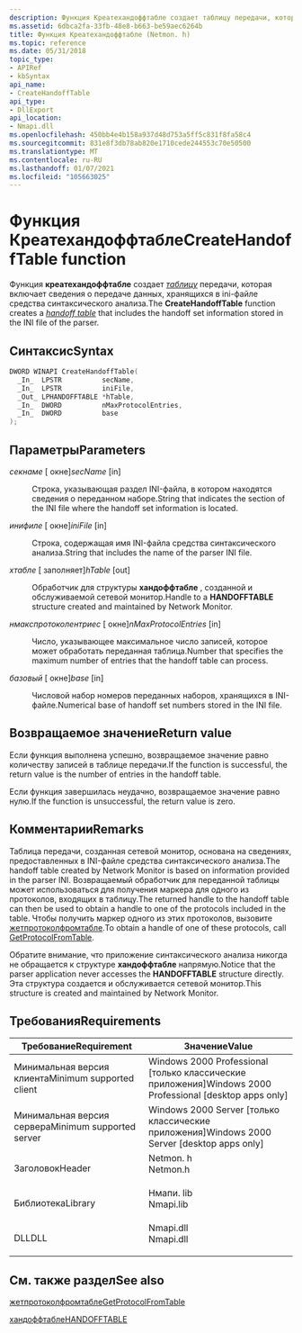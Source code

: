 ```yaml
---
description: Функция Креатехандоффтабле создает таблицу передачи, которая включает сведения о передаче данных, хранящихся в INI-файле средства синтаксического анализа.
ms.assetid: 6dbca2fa-33fb-48e8-b663-be59aec6264b
title: Функция Креатехандоффтабле (Netmon. h)
ms.topic: reference
ms.date: 05/31/2018
topic_type:
- APIRef
- kbSyntax
api_name:
- CreateHandoffTable
api_type:
- DllExport
api_location:
- Nmapi.dll
ms.openlocfilehash: 450bb4e4b158a937d48d753a5ff5c831f8fa58c4
ms.sourcegitcommit: 831e8f3db78ab820e1710cede244553c70e50500
ms.translationtype: MT
ms.contentlocale: ru-RU
ms.lasthandoff: 01/07/2021
ms.locfileid: "105663025"
---
```

# <a name="createhandofftable-function"></a><span data-ttu-id="c7adc-103">Функция Креатехандоффтабле</span><span class="sxs-lookup"><span data-stu-id="c7adc-103">CreateHandoffTable function</span></span>

<span data-ttu-id="c7adc-104">Функция **креатехандоффтабле** создает [*таблицу*](h.md) передачи, которая включает сведения о передаче данных, хранящихся в ini-файле средства синтаксического анализа.</span><span class="sxs-lookup"><span data-stu-id="c7adc-104">The **CreateHandoffTable** function creates a [*handoff table*](h.md) that includes the handoff set information stored in the INI file of the parser.</span></span>

## <a name="syntax"></a><span data-ttu-id="c7adc-105">Синтаксис</span><span class="sxs-lookup"><span data-stu-id="c7adc-105">Syntax</span></span>


```C++
DWORD WINAPI CreateHandoffTable(
  _In_  LPSTR          secName,
  _In_  LPSTR          iniFile,
  _Out_ LPHANDOFFTABLE *hTable,
  _In_  DWORD          nMaxProtocolEntries,
  _In_  DWORD          base
);
```



## <a name="parameters"></a><span data-ttu-id="c7adc-106">Параметры</span><span class="sxs-lookup"><span data-stu-id="c7adc-106">Parameters</span></span>

<dl> <dt>

<span data-ttu-id="c7adc-107">*секнаме* \[ окне\]</span><span class="sxs-lookup"><span data-stu-id="c7adc-107">*secName* \[in\]</span></span>
</dt> <dd>

<span data-ttu-id="c7adc-108">Строка, указывающая раздел INI-файла, в котором находятся сведения о переданном наборе.</span><span class="sxs-lookup"><span data-stu-id="c7adc-108">String that indicates the section of the INI file where the handoff set information is located.</span></span>

</dd> <dt>

<span data-ttu-id="c7adc-109">*инифиле* \[ окне\]</span><span class="sxs-lookup"><span data-stu-id="c7adc-109">*iniFile* \[in\]</span></span>
</dt> <dd>

<span data-ttu-id="c7adc-110">Строка, содержащая имя INI-файла средства синтаксического анализа.</span><span class="sxs-lookup"><span data-stu-id="c7adc-110">String that includes the name of the parser INI file.</span></span>

</dd> <dt>

<span data-ttu-id="c7adc-111">*хтабле* \[ заполняет\]</span><span class="sxs-lookup"><span data-stu-id="c7adc-111">*hTable* \[out\]</span></span>
</dt> <dd>

<span data-ttu-id="c7adc-112">Обработчик для структуры **хандоффтабле** , созданной и обслуживаемой сетевой монитор.</span><span class="sxs-lookup"><span data-stu-id="c7adc-112">Handle to a **HANDOFFTABLE** structure created and maintained by Network Monitor.</span></span>

</dd> <dt>

<span data-ttu-id="c7adc-113">*нмакспротоколентриес* \[ окне\]</span><span class="sxs-lookup"><span data-stu-id="c7adc-113">*nMaxProtocolEntries* \[in\]</span></span>
</dt> <dd>

<span data-ttu-id="c7adc-114">Число, указывающее максимальное число записей, которое может обработать переданная таблица.</span><span class="sxs-lookup"><span data-stu-id="c7adc-114">Number that specifies the maximum number of entries that the handoff table can process.</span></span>

</dd> <dt>

<span data-ttu-id="c7adc-115">*базовый* \[ окне\]</span><span class="sxs-lookup"><span data-stu-id="c7adc-115">*base* \[in\]</span></span>
</dt> <dd>

<span data-ttu-id="c7adc-116">Числовой набор номеров переданных наборов, хранящихся в INI-файле.</span><span class="sxs-lookup"><span data-stu-id="c7adc-116">Numerical base of handoff set numbers stored in the INI file.</span></span>

</dd> </dl>

## <a name="return-value"></a><span data-ttu-id="c7adc-117">Возвращаемое значение</span><span class="sxs-lookup"><span data-stu-id="c7adc-117">Return value</span></span>

<span data-ttu-id="c7adc-118">Если функция выполнена успешно, возвращаемое значение равно количеству записей в таблице передачи.</span><span class="sxs-lookup"><span data-stu-id="c7adc-118">If the function is successful, the return value is the number of entries in the handoff table.</span></span>

<span data-ttu-id="c7adc-119">Если функция завершилась неудачно, возвращаемое значение равно нулю.</span><span class="sxs-lookup"><span data-stu-id="c7adc-119">If the function is unsuccessful, the return value is zero.</span></span>

## <a name="remarks"></a><span data-ttu-id="c7adc-120">Комментарии</span><span class="sxs-lookup"><span data-stu-id="c7adc-120">Remarks</span></span>

<span data-ttu-id="c7adc-121">Таблица передачи, созданная сетевой монитор, основана на сведениях, предоставленных в INI-файле средства синтаксического анализа.</span><span class="sxs-lookup"><span data-stu-id="c7adc-121">The handoff table created by Network Monitor is based on information provided in the parser INI.</span></span> <span data-ttu-id="c7adc-122">Возвращаемый обработчик для переданной таблицы может использоваться для получения маркера для одного из протоколов, входящих в таблицу.</span><span class="sxs-lookup"><span data-stu-id="c7adc-122">The returned handle to the handoff table can then be used to obtain a handle to one of the protocols included in the table.</span></span> <span data-ttu-id="c7adc-123">Чтобы получить маркер одного из этих протоколов, вызовите [жетпротоколфромтабле](getprotocolfromtable.md).</span><span class="sxs-lookup"><span data-stu-id="c7adc-123">To obtain a handle of one of these protocols, call [GetProtocolFromTable](getprotocolfromtable.md).</span></span>

<span data-ttu-id="c7adc-124">Обратите внимание, что приложение синтаксического анализа никогда не обращается к структуре **хандоффтабле** напрямую.</span><span class="sxs-lookup"><span data-stu-id="c7adc-124">Notice that the parser application never accesses the **HANDOFFTABLE** structure directly.</span></span> <span data-ttu-id="c7adc-125">Эта структура создается и обслуживается сетевой монитор.</span><span class="sxs-lookup"><span data-stu-id="c7adc-125">This structure is created and maintained by Network Monitor.</span></span>

## <a name="requirements"></a><span data-ttu-id="c7adc-126">Требования</span><span class="sxs-lookup"><span data-stu-id="c7adc-126">Requirements</span></span>



| <span data-ttu-id="c7adc-127">Требование</span><span class="sxs-lookup"><span data-stu-id="c7adc-127">Requirement</span></span> | <span data-ttu-id="c7adc-128">Значение</span><span class="sxs-lookup"><span data-stu-id="c7adc-128">Value</span></span> |
|-------------------------------------|--------------------------------------------------------------------------------------|
| <span data-ttu-id="c7adc-129">Минимальная версия клиента</span><span class="sxs-lookup"><span data-stu-id="c7adc-129">Minimum supported client</span></span><br/> | <span data-ttu-id="c7adc-130">Windows 2000 Professional \[только классические приложения\]</span><span class="sxs-lookup"><span data-stu-id="c7adc-130">Windows 2000 Professional \[desktop apps only\]</span></span><br/>                           |
| <span data-ttu-id="c7adc-131">Минимальная версия сервера</span><span class="sxs-lookup"><span data-stu-id="c7adc-131">Minimum supported server</span></span><br/> | <span data-ttu-id="c7adc-132">Windows 2000 Server \[только классические приложения\]</span><span class="sxs-lookup"><span data-stu-id="c7adc-132">Windows 2000 Server \[desktop apps only\]</span></span><br/>                                 |
| <span data-ttu-id="c7adc-133">Заголовок</span><span class="sxs-lookup"><span data-stu-id="c7adc-133">Header</span></span><br/>                   | <dl> <span data-ttu-id="c7adc-134"><dt>Netmon. h</dt></span><span class="sxs-lookup"><span data-stu-id="c7adc-134"><dt>Netmon.h</dt></span></span> </dl>  |
| <span data-ttu-id="c7adc-135">Библиотека</span><span class="sxs-lookup"><span data-stu-id="c7adc-135">Library</span></span><br/>                  | <dl> <span data-ttu-id="c7adc-136"><dt>Нмапи. lib</dt></span><span class="sxs-lookup"><span data-stu-id="c7adc-136"><dt>Nmapi.lib</dt></span></span> </dl> |
| <span data-ttu-id="c7adc-137">DLL</span><span class="sxs-lookup"><span data-stu-id="c7adc-137">DLL</span></span><br/>                      | <dl> <span data-ttu-id="c7adc-138"><dt>Nmapi.dll</dt></span><span class="sxs-lookup"><span data-stu-id="c7adc-138"><dt>Nmapi.dll</dt></span></span> </dl> |



## <a name="see-also"></a><span data-ttu-id="c7adc-139">См. также раздел</span><span class="sxs-lookup"><span data-stu-id="c7adc-139">See also</span></span>

<dl> <dt>

[<span data-ttu-id="c7adc-140">жетпротоколфромтабле</span><span class="sxs-lookup"><span data-stu-id="c7adc-140">GetProtocolFromTable</span></span>](getprotocolfromtable.md)
</dt> <dt>

[<span data-ttu-id="c7adc-141">хандоффтабле</span><span class="sxs-lookup"><span data-stu-id="c7adc-141">HANDOFFTABLE</span></span>](handofftable.md)
</dt> </dl>

 

 





